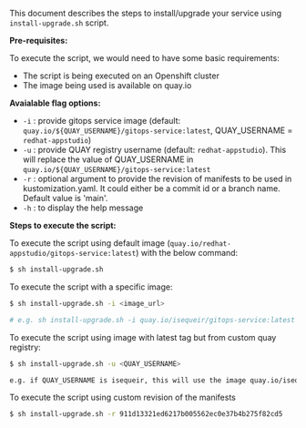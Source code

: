 This document describes the steps to install/upgrade your service using `install-upgrade.sh` script.

**Pre-requisites:**

To execute the script, we would need to have some basic requirements:
- The script is being executed on an Openshift cluster
- The image being used is available on quay.io

**Avaialable flag options:**
- `-i` : provide gitops service image (default: `quay.io/${QUAY_USERNAME}/gitops-service:latest`, QUAY_USERNAME = `redhat-appstudio`)
- `-u` : provide QUAY registry username (default: `redhat-appstudio`). This will replace the value of QUAY_USERNAME in `quay.io/${QUAY_USERNAME}/gitops-service:latest`
- `-r` : optional argument to provide the revision of manifests to be used in kustomization.yaml. It could either be a commit id or a branch name. Default value is 'main'.
- `-h` : to display the help message

**Steps to execute the script:**

To execute the script using default image (`quay.io/redhat-appstudio/gitops-service:latest`) with the below command:
```bash
$ sh install-upgrade.sh
```

To execute the script with a specific image:
```bash
$ sh install-upgrade.sh -i <image_url>

# e.g. sh install-upgrade.sh -i quay.io/isequeir/gitops-service:latest
```

To execute the script using image with latest tag but from custom quay registry:
```bash
$ sh install-upgrade.sh -u <QUAY_USERNAME>

e.g. if QUAY_USERNAME is isequeir, this will use the image quay.io/isequeir/gitops-service:latest
```

To execute the script using custom revision of the manifests
```bash
$ sh install-upgrade.sh -r 911d13321ed6217b005562ec0e37b4b275f82cd5

```
